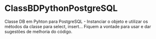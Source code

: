 # ClassBDPythonPostgreSQL
Classe DB em Pyhton para PostgreSQL - Instanciar o objeto e utilizar os métodos da classe para select, insert... Fiquem a vontade para usar e dar sugestões de melhoria do código.
